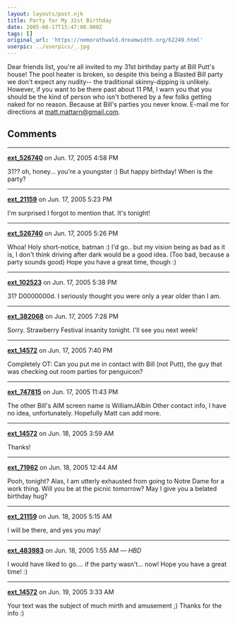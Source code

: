 ```yaml
---
layout: layouts/post.njk
title: Party for My 31st Birthday
date: 2005-06-17T15:47:00.000Z
tags: []
original_url: 'https://nemorathwald.dreamwidth.org/62249.html'
userpic: ../userpics/_.jpg
---
```

Dear friends list, you're all invited to my 31st birthday party at Bill Putt's house! The pool heater is broken, so despite this being a Blasted Bill party we don't expect any nudity-- the traditional skinny-dipping is unlikely. However, if you want to be there past about 11 PM, I warn you that you should be the kind of person who isn't bothered by a few folks getting naked for no reason. Because at Bill's parties you never know. E-mail me for directions at matt.mattarn@gmail.com.

## Comments

---

**[ext_526740](https://www.dreamwidth.org/users/ext_526740)** on Jun. 17, 2005 4:58 PM

31?? oh, honey... you're a youngster :) But happy birthday! When is the party?

---

**[ext_21159](https://www.dreamwidth.org/users/ext_21159)** on Jun. 17, 2005 5:23 PM

I'm surprised I forgot to mention that. It's tonight!

---

**[ext_526740](https://www.dreamwidth.org/users/ext_526740)** on Jun. 17, 2005 5:26 PM

Whoa! Holy short-notice, batman :) I'd go.. but my vision being as bad as it is, I don't think driving after dark would be a good idea. (Too bad, because a party sounds good) Hope you have a great time, though :)

---

**[ext_102523](https://www.dreamwidth.org/users/ext_102523)** on Jun. 17, 2005 5:38 PM

31? D0000000d. I seriously thought you were only a year older than I am.

---

**[ext_382068](https://www.dreamwidth.org/users/ext_382068)** on Jun. 17, 2005 7:28 PM

Sorry. Strawberry Festival insanity tonight. I'll see you next week!

---

**[ext_14572](https://www.dreamwidth.org/users/ext_14572)** on Jun. 17, 2005 7:40 PM

Completely OT: Can you put me in contact with Bill (not Putt), the guy that was checking out room parties for penguicon?

---

**[ext_747815](https://www.dreamwidth.org/users/ext_747815)** on Jun. 17, 2005 11:43 PM

The other Bill's AIM screen name is WilliamJAlbin Other contact info, I have no idea, unfortunately. Hopefully Matt can add more.

---

**[ext_14572](https://www.dreamwidth.org/users/ext_14572)** on Jun. 18, 2005 3:59 AM

Thanks!

---

**[ext_71962](https://www.dreamwidth.org/users/ext_71962)** on Jun. 18, 2005 12:44 AM

Pooh, tonight? Alas, I am utterly exhausted from going to Notre Dame for a work thing. Will you be at the picnic tomorrow? May I give you a belated birthday hug?

---

**[ext_21159](https://www.dreamwidth.org/users/ext_21159)** on Jun. 18, 2005 5:15 AM

I will be there, and yes you may!

---

**[ext_483983](https://www.dreamwidth.org/users/ext_483983)** on Jun. 18, 2005 1:55 AM — *HBD*

I would have liked to go.... if the party wasn't... now! Hope you have a great time! :)

---

**[ext_14572](https://www.dreamwidth.org/users/ext_14572)** on Jun. 19, 2005 3:33 AM

Your text was the subject of much mirth and amusement ;) Thanks for the info :)
